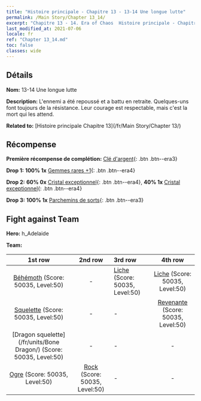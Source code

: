 ```yaml
---
title: "Histoire principale - Chapitre 13 - 13-14 Une longue lutte"
permalink: /Main Story/Chapter 13_14/
excerpt: "Chapitre 13 - 14. Era of Chaos  Histoire principale - Chapitre 13_14. 13-14 Une longue lutte"
last_modified_at: 2021-07-06
locale: fr
ref: "Chapter 13_14.md"
toc: false
classes: wide
---
```


## Détails

 **Nom:** 13-14 Une longue lutte

 **Description:** L'ennemi a été repoussé et a battu en retraite. Quelques-uns font toujours de la résistance. Leur courage est respectable, mais c'est la mort qui les attend.

 **Related to:** [Histoire principale Chapitre 13](/fr/Main Story/Chapter 13/)

## Récompense

 **Première récompense de complétion:** [Clé d'argent](/ItemsFR/con_693/){: .btn .btn--era3}

 **Drop 1:** **100% 1x** [Gemmes rares +1](/ItemsFR/mat_44/){: .btn .btn--era4}

 **Drop 2:** **60% 0x** [Cristal exceptionnel](/ItemsFR/mat_38/){: .btn .btn--era4}, **40% 1x** [Cristal exceptionnel](/ItemsFR/mat_38/){: .btn .btn--era4}

 **Drop 3:** **100% 1x** [Parchemins de sorts](/ItemsFR/con_694/){: .btn .btn--era3}


## Fight against Team
 **Hero:** h_Adelaide

 **Team:**


  | 1st row | 2nd row | 3rd row | 4th row |
  |:----:|:----:|:----|:----:|
  | [Béhémoth](/fr/units/Behemoth/) (Score: 50035, Level:50)  | - | [Liche](/fr/units/Lich/) (Score: 50035, Level:50)  | [Liche](/fr/units/Lich/) (Score: 50035, Level:50)  |
  | [Squelette](/fr/units/Skeleton/) (Score: 50035, Level:50)  | - | - | [Revenante](/fr/units/Wight/) (Score: 50035, Level:50)  |
  | [Dragon squelette](/fr/units/Bone Dragon/) (Score: 50035, Level:50)  | - | - | - |
  | [Ogre](/fr/units/Ogre/) (Score: 50035, Level:50)  | [Rock](/fr/units/Roc/) (Score: 50035, Level:50)  | - | - |


